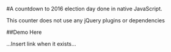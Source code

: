 #A countdown to 2016 election day done in native JavaScript.

This counter does not use any jQuery plugins or dependencies

##Demo Here

...Insert link when it exists...